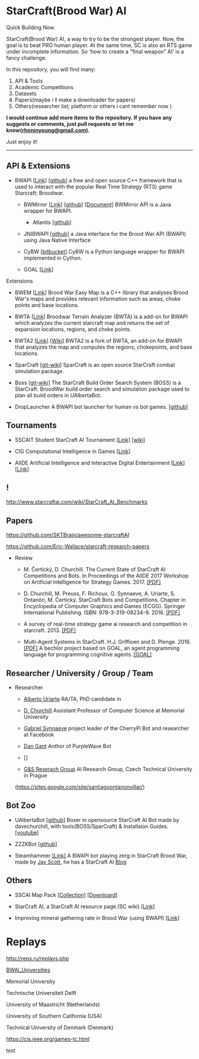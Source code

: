 # StarCraft(Brood War) AI

Quick Building Now.

StarCraft(Brood War) AI, a way to try to be the strongest player. Now, the goal is to beat PRO human player. At the same time, SC is also an RTS game under incomplete information. So 'how to create a "final weapon" AI' is a fancy challenge.

In this repository, you will find many:

1. API & Tools
2. Academic Competitions
3. Datasets
4. Papers(maybe i ll make a downloader for papers)
5. Others(researcher list; platform or others i cant remember now )

**I would continue add more items to the repository. If you have any suggests or comments, just pull requests or let me know(rhoninyoung@gmail.com).**

Just enjoy it!

---

## API & Extensions


- BWAPI [[Link]](https://bwapi.github.io/) [[github]](https://github.com/bwapi/bwapi) a free and open source C++ framework that is used to interact with the popular Real Time Strategy (RTS) game Starcraft: Broodwar.
  
  - BWMirror [[Link]](http://bwmirror.jurenka.sk/)  [[github]](https://github.com/vjurenka/BWMirror) [[Document]](http://vjurenka.github.io/BWMirror/javadoc/)  BWMirror API is a Java wrapper for BWAPI. 
  
    - Atlantis [[github]](https://github.com/Ravaelles/Atlantis)

  - JNIBWAPI [[github]](https://github.com/JNIBWAPI/JNIBWAPI) a Java interface for the Brood War API (BWAPI) using Java Native Interface

  - CyBW [[bitbucket]](https://bitbucket.org/ratiotile/cybw/src/master/) CyBW is a Python language wrapper for BWAPI implemented in Cython.

  - GOAL [[Link]](https://github.com/eishub/Starcraft)

Extensions 

- BWEM [[Link]](http://bwem.sourceforge.net/) Brood War Easy Map is a C++ library that analyses Brood War's maps and provides relevant information such as areas, choke points and base locations. 


- BWTA [[Link]](https://code.google.com/archive/p/bwta/) Broodwar Terrain Analyzer (BWTA) is a add-on for BWAPI which analyzes the current starcraft map and returns the set of expansion locations, regions, and choke points.

- BWTA2 [[Link]](https://bitbucket.org/auriarte/bwta2/src/master/) [[Wiki]](https://bitbucket.org/auriarte/bwta2/wiki/Getting%20Started) BWTA2 is a fork of BWTA, an add-on for BWAPI that analyzes the map and computes the regions, chokepoints, and base locations. 

- SparCraft [[git-wiki]](https://github.com/davechurchill/ualbertabot/wiki/SparCraft-Home) SparCraft is an open source StarCraft combat simulation package.

- Boss [[git-wiki]](https://github.com/davechurchill/ualbertabot/wiki) The StarCraft Build Order Search System (BOSS) is a StarCraft: BroodWar build order search and simulation package used to plan all build orders in UAlbertaBot.

- DropLauncher A BWAPI bot launcher for human vs bot games. [[github]](https://github.com/adakitesystems/DropLauncher) 



## Tournaments

- SSCAIT Student StarCraft AI Tournament [[Link]](https://sscaitournament.com/) [[wiki]](http://www.starcraftai.com/wiki/SSCAIT)

- CIG Computational Intelligence in Games [[Link]](http://www.ieee-cig.org/)

- AIIDE Artificial Intelligence and Interactive Digital Entertainment [[Link]](http://www.aaai.org/Library/AIIDE/aiide-library.php) [[Link]](https://www.cs.mun.ca/~dchurchill/starcraftaicomp/)



## !
http://www.starcraftai.com/wiki/StarCraft_AI_Benchmarks



## Papers

https://github.com/SKTBrain/awesome-starcraftAI

https://github.com/Eric-Wallace/starcraft-research-papers



- Review
  - M. Čertický, D. Churchill. The Current State of StarCraft AI Competitions and Bots. In Proceedings of the AIIDE 2017 Workshop on Artificial Intelligence for Strategy Games. 2017. [[PDF]](http://agents.fel.cvut.cz/~certicky/files/publications/aiide17-certicky-churchill.pdf)

  - D. Churchill, M. Preuss, F. Richoux, G. Synnaeve, A. Uriarte, S. Ontanón, M. Čertický. StarCraft Bots and Competitions. Chapter in Encyclopedia of Computer Graphics and Games (ECGG). Springer International Publishing. ISBN: 978-3-319-08234-9. 2016. [[PDF]](http://agents.fel.cvut.cz/~certicky/files/publications/ecgg15_chapter-competitions.pdf)

  - A survey of real-time strategy game ai research and competition in starcraft. 2013. [[PDF]](https://hal.archives-ouvertes.fr/file/index/docid/871001/filename/survey.pdf)


  - Multi-Agent Systems in StarCraft. H.J. Griffioen and D. Plenge. 2016. [[PDF]](https://repository.tudelft.nl/islandora/object/uuid:14f3a259-b440-49e2-8106-aad0ee387a10/datastream/OBJ/download) A bechlor project based on GOAL, an agent programming language for programming cognitive agents. [[GOAL]](https://goalapl.atlassian.net/wiki/spaces/GOAL/overview?mode=global)




## Researcher / University / Group / Team

- Researcher

  - [Alberto Uriarte](http://nova.wolfwork.com/about.html) RA/TA, PhD candidate in 

  - [D. Churchill](http://www.cs.mun.ca/~dchurchill/) Assistant Professor of Computer Science at Memorial University
  - [Gabriel Synnaeve](https://research.fb.com/people/synnaeve-gabriel/) project leader of the CherryPi Bot and researcher at Facebook

  - [Dan Gant](https://github.com/dgant) Anthor of PurpleWave Bot

  - []

  - [G&S Reserach Group](http://gas.fel.cvut.cz/) AI Research Group, Czech Technical University in Prague

  (https://sites.google.com/site/santiagoontanonvillar/)


## Bot Zoo

- UAlbertaBot [[github]](https://github.com/davechurchill/ualbertabot) Boxer in opensource StarCraft AI Bot made by davechurchill, with tools(BOSS/SparCraft) & Installaion Guides. [[youtube]](https://www.youtube.com/watch?v=lSmkDjFm3Tw)

- ZZZKBot [[github]](https://github.com/chriscoxe/ZZZKBot)

- Steamhammer [[Link]](http://satirist.org/ai/starcraft/steamhammer/) A BWAPI bot playing zerg in StarCraft Brood War, made by [Jay Scott](http://satirist.org/), he has a StarCraft AI [Blog](http://satirist.org/ai/starcraft/blog/)


## Others

- SSCAI Map Pack [[Collection]](https://sscaitournament.com/index.php?action=maps) [[Downloard]](https://sscaitournament.com/files/sscai_map_pack.zip)

- StarCraft AI, a StarCraft AI resource page.(SC wiki) [[Link]](http://www.starcraftai.com/wiki/Main_Page)


- Improving mineral gathering rate in Brood War (using BWAPI) [[Link]](http://www.teamliquid.net/forum/brood-war/484849-improving-mineral-gathering-rate-in-brood-war)

# Replays

http://reps.ru/replays.php





[BWAI_Universities](https://liquipedia.net/starcraft/Category:BWAI_Universities)

Memorial University

Technische Universiteit Delft

University of Maastricht (Netherlands)

University of Southern California (USA)

 Technical University of Denmark (Denmark)

 https://cis.ieee.org/games-tc.html

 

 test